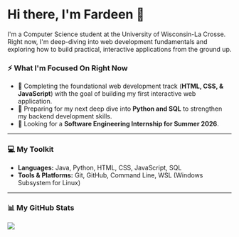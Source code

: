 # Hi there, I'm Fardeen 👋

I'm a Computer Science student at the University of Wisconsin-La Crosse. Right now, I'm deep-diving into web development fundamentals and exploring how to build practical, interactive applications from the ground up.

### ⚡ What I'm Focused On Right Now

* 🌱 Completing the foundational web development track (**HTML, CSS, & JavaScript**) with the goal of building my first interactive web application.
* 🚀 Preparing for my next deep dive into **Python and SQL** to strengthen my backend development skills.
* 🤝 Looking for a **Software Engineering Internship for Summer 2026**.

---

### 💻 My Toolkit

* **Languages:** Java, Python, HTML, CSS, JavaScript, SQL
* **Tools & Platforms:** Git, GitHub, Command Line, WSL (Windows Subsystem for Linux)

---

### 📊 My GitHub Stats

<picture>
  <source
    srcset="https://github-readme-stats.vercel.app/api?username=muhdfdeen&show_icons=true&theme=catppuccin_mocha"
    media="(prefers-color-scheme: dark)"
  />
  <source
    srcset="https://github-readme-stats.vercel.app/api?username=muhdfdeen&show_icons=true&theme=catppuccin_latte"
    media="(prefers-color-scheme: light), (prefers-color-scheme: no-preference)"
  />
  <img src="https://github-readme-stats.vercel.app/api?username=muhdfdeen&show_icons=true&theme=catppuccin_latte" />
</picture>
